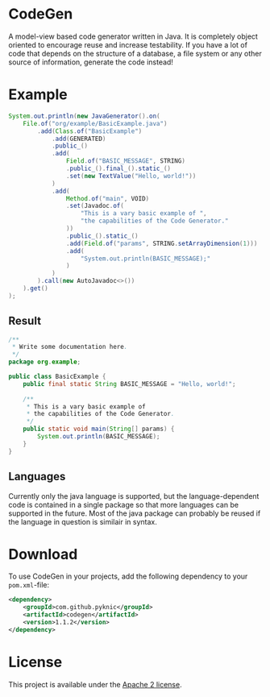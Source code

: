 # CodeGen
A model-view based code generator written in Java. It is completely object oriented to encourage reuse and increase testability. If you have a lot of code that depends on the structure of a database, a file system or any other source of information, generate the code instead!

# Example
```java
System.out.println(new JavaGenerator().on(
    File.of("org/example/BasicExample.java")
        .add(Class.of("BasicExample")
            .add(GENERATED)
            .public_()
            .add(
                Field.of("BASIC_MESSAGE", STRING)
                .public_().final_().static_()
                .set(new TextValue("Hello, world!"))
            )
            .add(
                Method.of("main", VOID)
                .set(Javadoc.of(
                    "This is a vary basic example of ",
                    "the capabilities of the Code Generator."
                ))
                .public_().static_()
                .add(Field.of("params", STRING.setArrayDimension(1)))
                .add(
                    "System.out.println(BASIC_MESSAGE);"
                )
            )
        ).call(new AutoJavadoc<>())
    ).get()
);
```
	
## Result
```java
/**
 * Write some documentation here.
 */
package org.example;

public class BasicExample {
    public final static String BASIC_MESSAGE = "Hello, world!";
    
    /**
     * This is a vary basic example of 
     * the capabilities of the Code Generator.
     */
    public static void main(String[] params) {
        System.out.println(BASIC_MESSAGE);
    }
}
```

## Languages
Currently only the java language is supported, but the language-dependent code is contained in a single package so that more languages can be supported in the future. Most of the java package can probably be reused if the language in question is similair in syntax.

# Download
To use CodeGen in your projects, add the following dependency to your `pom.xml`-file:
```xml
<dependency>
    <groupId>com.github.pyknic</groupId>
    <artifactId>codegen</artifactId>
    <version>1.1.2</version>
</dependency>
```

# License
This project is available under the [Apache 2 license](http://www.apache.org/licenses/LICENSE-2.0). 
